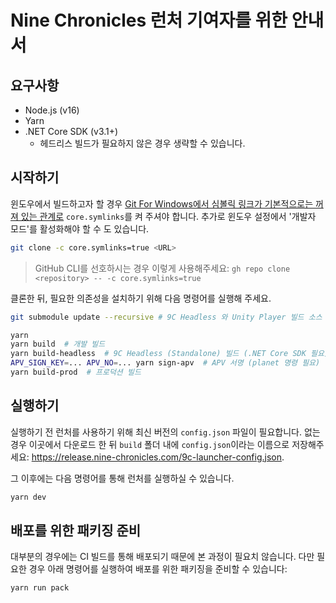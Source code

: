 # Nine Chronicles 런처 기여자를 위한 안내서


## 요구사항
* Node.js (v16)
* Yarn
* .NET Core SDK (v3.1+)
  * 헤드리스 빌드가 필요하지 않은 경우 생략할 수 있습니다.


## 시작하기

윈도우에서 빌드하고자 할 경우 [Git For Windows에서 심볼릭 링크가 기본적으로는 꺼져 있는 관계로](https://github.com/git-for-windows/git/wiki/Symbolic-Links) `core.symlinks`를 켜 주셔야 합니다. 추가로 윈도우 설정에서 '개발자 모드'를 활성화해야 할 수 도 있습니다.

```sh
git clone -c core.symlinks=true <URL>
```

> GitHub CLI를 선호하시는 경우 이렇게 사용해주세요: `gh repo clone <repository> -- -c core.symlinks=true`


클론한 뒤, 필요한 의존성을 설치하기 위해 다음 명령어를 실행해 주세요.

```sh
git submodule update --recursive # 9C Headless 와 Unity Player 빌드 소스 다운로드하기

yarn
yarn build  # 개발 빌드
yarn build-headless  # 9C Headless (Standalone) 빌드 (.NET Core SDK 필요)
APV_SIGN_KEY=... APV_NO=... yarn sign-apv  # APV 서명 (planet 명령 필요)
yarn build-prod  # 프로덕션 빌드
```

## 실행하기

실행하기 전 런처를 사용하기 위해 최신 버전의 `config.json` 파일이 필요합니다. 없는 경우 이곳에서 다운로드 한 뒤 `build` 폴더 내에 `config.json`이라는 이름으로 저장해주세요: https://release.nine-chronicles.com/9c-launcher-config.json.

그 이후에는 다음 명령어를 통해 런처를 실행하실 수 있습니다.

```sh
yarn dev
```

## 배포를 위한 패키징 준비

대부분의 경우에는 CI 빌드를 통해 배포되기 때문에 본 과정이 필요치 않습니다. 다만 필요한 경우 아래 명령어를 실행하여 배포를 위한 패키징을 준비할 수 있습니다:

```
yarn run pack
```
